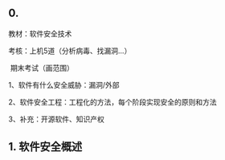 ## 0.

教材：软件安全技术

考核：上机5道（分析病毒、找漏洞...）

​            期末考试（画范围）

1、软件有什么安全威胁：漏洞/外部

2、软件安全工程：工程化的方法，每个阶段实现安全的原则和方法

3、补充：开源软件、知识产权

## 1. 软件安全概述


